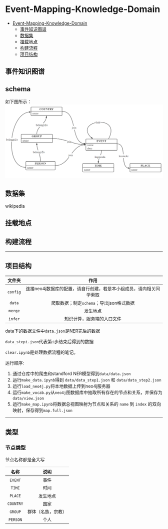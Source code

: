 # Event-Mapping-Knowledge-Domain
- [Event-Mapping-Knowledge-Domain](#event-mapping-knowledge-domain)
  - [事件知识图谱](#事件知识图谱)
  - [数据集](#数据集)
  - [挂载地点](#挂载地点)
  - [构建流程](#构建流程)
  - [项目结构](#项目结构)

## 事件知识图谱

## schema

如下图所示：
![](./figure/schema.png)

## 数据集

wikipedia

## 挂载地点

## 构建流程


---

## 项目结构

|文件夹|作用|
|:---:|:---:|
|`config`|连接neo4j数据库的配置，请自行创建，若是本小组成员，请向相关同学索取|
|`data`|爬取数据；制定`schema`；导出json格式数据|
|`merge`|发生地点|
|`infer`|知识计算，服务端的入口文件|

data下的数据文件中`data.json`是NER完后的数据

`data_stepi.json`代表第`i`步结束后得到的数据

`clear.ipynb`是处理数据流程的笔记。

运行顺序:

1. 通过仓库中的爬虫和standford NER模型得到`data/data.json`
2. 运行`make_data.ipynb`得到 `data/data_step1.json` 和 `data/data_step2.json`
3. 运行`load_neo4j.py`将本地数据上传到neo4j服务器
4. 运行`make_vocab.py`从`neo4j`图数据库中抽取所有存在的节点和关系，并保存为`data/view.json`
5. 运行`make_map.ipynb`将数据总视图映射为节点和关系的 `name` 到 `index` 的双向映射，保存得到`map.full.json`

---

## 类型

### 节点类型
节点名称都是全大写

|名称|说明|
|:---:|:---:|
|`EVENT`|事件|
|`TIME`|时间|
|`PLACE`|发生地点|
|`COUNTRY`|国家|
|`GROUP`|群体（名族，宗教）|
|`PERSON`|个人|
